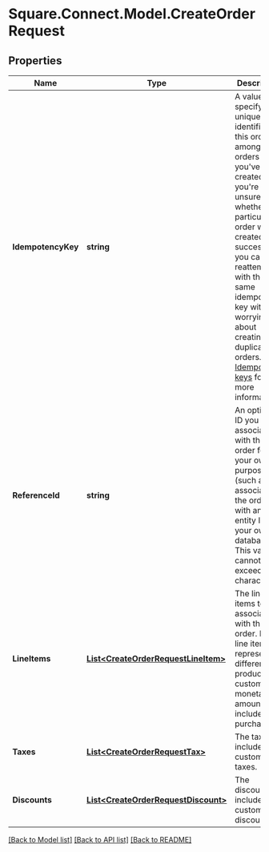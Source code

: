 # Square.Connect.Model.CreateOrderRequest
## Properties

Name | Type | Description | Notes
------------ | ------------- | ------------- | -------------
**IdempotencyKey** | **string** | A value you specify that uniquely identifies this order among orders you&#39;ve created.  If you&#39;re unsure whether a particular order was created successfully, you can reattempt it with the same idempotency key without worrying about creating duplicate orders.  See [Idempotency keys](#idempotencykeys) for more information. | [optional] 
**ReferenceId** | **string** | An optional ID you can associate with the order for your own purposes (such as to associate the order with an entity ID in your own database).  This value cannot exceed 40 characters. | [optional] 
**LineItems** | [**List&lt;CreateOrderRequestLineItem&gt;**](CreateOrderRequestLineItem.md) | The line items to associate with this order.  Each line item represents a different product (or a custom monetary amount) to include in a purchase. | 
**Taxes** | [**List&lt;CreateOrderRequestTax&gt;**](CreateOrderRequestTax.md) | The taxes include the custom taxes. | [optional] 
**Discounts** | [**List&lt;CreateOrderRequestDiscount&gt;**](CreateOrderRequestDiscount.md) | The discounts include the custom discounts . | [optional] 



[[Back to Model list]](../README.md#documentation-for-models) [[Back to API list]](../README.md#documentation-for-api-endpoints) [[Back to README]](../README.md)

